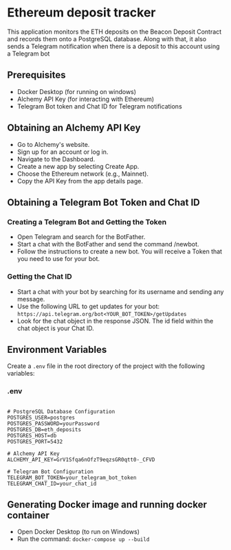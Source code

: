 # Ethereum deposit tracker

This application monitors the ETH deposits on the Beacon Deposit Contract and records them onto a PostgreSQL database. Along with that, it also sends a Telegram notification when there is a deposit to this account using a Telegram bot

## Prerequisites

- Docker Desktop (for running on windows)
- Alchemy API Key (for interacting with Ethereum)
- Telegram Bot token and Chat ID for Telegram notifications

## Obtaining an Alchemy API Key

- Go to Alchemy's website.
- Sign up for an account or log in.
- Navigate to the Dashboard.
- Create a new app by selecting Create App.
- Choose the Ethereum network (e.g., Mainnet).
- Copy the API Key from the app details page.

## Obtaining a Telegram Bot Token and Chat ID

### Creating a Telegram Bot and Getting the Token

- Open Telegram and search for the BotFather.
- Start a chat with the BotFather and send the command /newbot.
- Follow the instructions to create a new bot. You will receive a Token that you need to use for your bot.

### Getting the Chat ID

- Start a chat with your bot by searching for its username and sending any message.
- Use the following URL to get updates for your bot:
  `https://api.telegram.org/bot<YOUR_BOT_TOKEN>/getUpdates`
- Look for the chat object in the response JSON. The id field within the chat object is your Chat ID.

## Environment Variables

Create a `.env` file in the root directory of the project with the following variables:

### .env

```env

# PostgreSQL Database Configuration
POSTGRES_USER=postgres
POSTGRES_PASSWORD=yourPassword
POSTGRES_DB=eth_deposits
POSTGRES_HOST=db
POSTGRES_PORT=5432

# Alchemy API Key
ALCHEMY_API_KEY=GrV1Sfqa6nOfzT9eqzsGR0qtt0-_CFVD

# Telegram Bot Configuration
TELEGRAM_BOT_TOKEN=your_telegram_bot_token
TELEGRAM_CHAT_ID=your_chat_id
```

## Generating Docker image and running docker container

- Open Docker Desktop (to run on Windows)
- Run the command: `docker-compose up --build`


